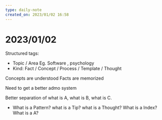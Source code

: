 ```yaml
---
type: daily-note
created_on: 2023/01/02 16:58
---
```

    
# 2023/01/02

Structured tags:

* Topic / Area
    Eg. Software , psychology
* Kind:
    Fact / Concept / Process /  Template / Thought

Concepts are understood
Facts are memorized

Need to get a better admo system

Better separation of what is A, what is B, what is C.

* What is a Pattern? what is a Tip? what is a Thought? What is a Index? What is a A?
